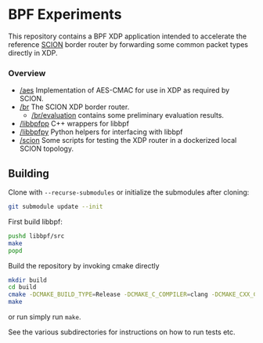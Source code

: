 BPF Experiments
===============

This repository contains a BPF XDP application intended to accelerate the reference
[SCION](https://github.com/scionproto/scion) border router by forwarding some common packet types
directly in XDP.

### Overview
- [/aes](/aes) Implementation of AES-CMAC for use in XDP as required by SCION.
- [/br](/br) The SCION XDP border router.
  - [/br/evaluation](/br/evaluation) contains some preliminary evaluation results.
- [/libbpfpp](/libbpfpp) C++ wrappers for libbpf
- [/libbpfpy](/libbpfpy) Python helpers for interfacing with libbpf
- [/scion](/scion) Some scripts for testing the XDP router in a dockerized local SCION topology.

Building
--------
Clone with `--recurse-submodules` or initialize the submodules after cloning:
```bash
git submodule update --init
```

First build libbpf:
```bash
pushd libbpf/src
make
popd
```

Build the repository by invoking cmake directly
```bash
mkdir build
cd build
cmake -DCMAKE_BUILD_TYPE=Release -DCMAKE_C_COMPILER=clang -DCMAKE_CXX_COMPILER=clang++ ..
make
```
or run simply run `make`.

See the various subdirectories for instructions on how to run tests etc.
